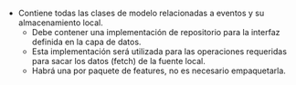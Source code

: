 * Contiene todas las clases de modelo relacionadas a eventos y su almacenamiento local.
    * Debe contener una implementación de repositorio para la interfaz definida en la capa de datos.
    * Esta implementación será utilizada para las operaciones requeridas para sacar los datos (fetch) de la fuente local.
    * Habrá una por paquete de features, no es necesario empaquetarla.